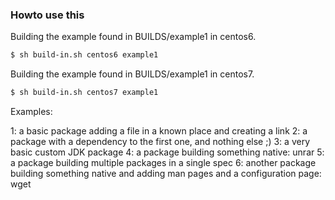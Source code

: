 ### Howto use this

Building the example found in BUILDS/example1 in centos6.

```sh
$ sh build-in.sh centos6 example1
```

Building the example found in BUILDS/example1 in centos7.

```sh
$ sh build-in.sh centos7 example1
```

Examples:

1: a basic package adding a file in a known place and creating a link
2: a package with a dependency to the first one, and nothing else ;)
3: a very basic custom JDK package
4: a package building something native: unrar
5: a package building multiple packages in a single spec
6: another package building something native and adding man pages and a configuration page: wget
